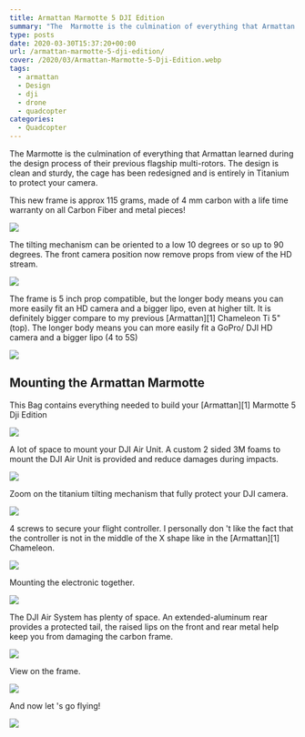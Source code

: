```yaml
---
title: Armattan Marmotte 5 DJI Edition
summary: "The  Marmotte is the culmination of everything that Armattan learned during the design process of their previous flagship multi-rotors. The design is clean and sturdy, the cage has been redesigned and is entirely in Titanium to protect your camera."
type: posts
date: 2020-03-30T15:37:20+00:00
url: /armattan-marmotte-5-dji-edition/
cover: /2020/03/Armattan-Marmotte-5-Dji-Edition.webp
tags:
  - armattan
  - Design
  - dji
  - drone
  - quadcopter
categories:
  - Quadcopter
---
```

The  Marmotte is the culmination of everything that Armattan learned during the design process of their previous flagship multi-rotors. The design is clean and sturdy, the cage has been redesigned and is entirely in Titanium to protect your camera.

This new frame is approx 115 grams, made of 4 mm carbon with a life time warranty on all Carbon Fiber and metal pieces!

![](/2020/03/Armattan-Marmotte-5-Dji-Edition-34-1024x768.webp)

The tilting mechanism can be oriented to a low 10 degrees or so up to 90 degrees. The front camera position now remove props from view of the HD stream.

![](/2020/03/Armattan-Marmotte-5-Dji-Edition-32-1024x768.webp)

The frame is 5 inch prop compatible, but the longer body means you can more easily fit an HD camera and a bigger lipo, even at higher tilt. It is definitely bigger compare to my previous \[Armattan\]\[1\] Chameleon Ti 5" (top). The longer body means you can more easily fit a GoPro/ DJI HD camera and a bigger lipo (4 to 5S)

![](/2020/03/Armattan-Marmotte-5-Dji-Edition-15-768x1024.webp)

## Mounting the Armattan Marmotte
 This Bag contains everything needed to build your \[Armattan\]\[1\] Marmotte 5 Dji Edition

![](/2020/03/Armattan-Marmotte-5-Dji-Edition-1-1-768x1024.webp)

A lot of space to mount your DJI Air Unit. A custom 2 sided 3M foams to mount the DJI Air Unit is provided and reduce damages during impacts.

![](/2020/03/Armattan-Marmotte-5-Dji-Edition-24-1024x768.webp)

Zoom on the titanium tilting mechanism that fully protect your DJI camera.

![](/2020/03/Armattan-Marmotte-5-Dji-Edition-25-1024x768.webp)

4 screws to secure your flight controller. I personally don 't like the fact that the controller is not in the middle of the X shape like in the \[Armattan\]\[1\] Chameleon.

![](/2020/03/Armattan-Marmotte-5-Dji-Edition-26-1024x768.webp)

Mounting the electronic together.

![](/2020/03/Armattan-Marmotte-5-Dji-Edition-28-768x1024.webp)

The DJI Air System has plenty of space. An extended-aluminum rear provides a protected tail, the raised lips on the front and rear metal help keep you from damaging the carbon frame.

![](/2020/03/Armattan-Marmotte-5-Dji-Edition-35-1024x768.webp)

View on the frame.

![](/2020/03/Armattan-Marmotte-5-Dji-Edition-36-1024x768.webp)

And now let 's go flying!

![](/2020/08/armattan-marmotte-flying-1024x768.webp)

 [1]: https://armattanquads.com/
